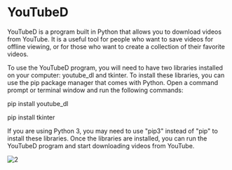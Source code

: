 # YouTubeD
YouTubeD is a program built in Python that allows you to download videos from YouTube. 
It is a useful tool for people who want to save videos for offline viewing, or for those who want to create a collection of their favorite videos.

To use the YouTubeD program, you will need to have two libraries installed on your computer: youtube_dl and tkinter.
To install these libraries, you can use the pip package manager that comes with Python. 
Open a command prompt or terminal window and run the following commands:

pip install youtube_dl

pip install tkinter

If you are using Python 3, you may need to use "pip3" instead of "pip" to install these libraries. 
Once the libraries are installed, you can run the YouTubeD program and start downloading videos from YouTube.

![2](https://user-images.githubusercontent.com/77004556/236968387-9c155cdf-c024-46cd-b89d-c341b01d64dc.jpg)
